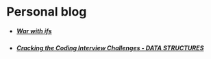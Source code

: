 # Personal blog

* ##### [War with ifs](posts/war_with_if.md)
* ##### [Cracking the Coding Interview Challenges - DATA STRUCTURES](cci_data_structures.md)
